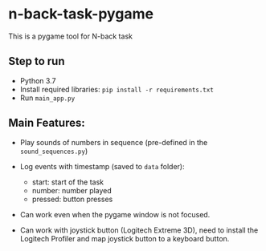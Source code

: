 # n-back-task-pygame

This is a pygame tool for N-back task

## Step to run
- Python 3.7
- Install required libraries: `pip install -r requirements.txt`
- Run `main_app.py`

## Main Features:
- Play sounds of numbers in sequence (pre-defined in the `sound_sequences.py`) 

- Log events with timestamp (saved to `data` folder):
    - start: start of the task
    - number: number played
    - pressed: button presses

- Can work even when the pygame window is not focused.

- Can work with joystick button (Logitech Extreme 3D), need to install the Logitech Profiler and map joystick button to a keyboard button.



